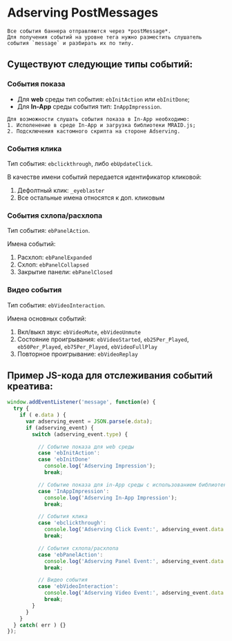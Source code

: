 # Adserving PostMessages

    Все события баннера отправляются через *postMessage*.  
    Для получения событий на уровне тега нужно разместить слушатель события `message` и разбирать их по типу.

## Существуют следующие типы событий:

### События показа
- Для **web** среды тип события: `ebInitAction` или `ebInitDone`;
- Для **In-App** среды события тип: `InAppImpression`.

```plain
Для возможности слушать события показа в In-App необходимо:
1. Исполенение в среде In-App и загрузка библиотеки MRAID.js;
2. Подсключения кастомного скрипта на стороне Adserving.
```

### События клика
Тип события: `ebclickthrough`, либо `ebUpdateClick`.

В качестве имени событий передается идентификатор кликовой:
1. Дефолтный клик: `_eyeblaster`
2. Все остальные имена относятся к доп. кликовым

### События схлопа/расхлопа
Тип события: `ebPanelAction`.

Имена событий:
1. Расхлоп: `ebPanelExpanded`
2. Схлоп: `ebPanelCollapsed`
3. Закрытие панели: `ebPanelClosed`


### Видео события
Тип события: `ebVideoInteraction`.

Имена основных событий:
1. Вкл/выкл звук: `ebVideoMute`, `ebVideoUnmute`
2. Состояние проигрывания: `ebVideoStarted`, `eb25Per_Played`, `eb50Per_Played`, `eb75Per_Played`, `ebVideoFullPlay`
3. Повторное проигрывание: `ebVideoReplay`

## Пример JS-кода для отслеживания событий креатива:

```js
window.addEventListener('message', function(e) {
  try {
    if ( e.data ) {
      var adserving_event = JSON.parse(e.data);
      if (adserving_event) {
        switch (adserving_event.type) {

          // Событие показа для web среды
          case 'ebInitAction':
          case 'ebInitDone'
            console.log('Adserving Impression');
            break;

          // Событие показа для in-App среды с использованием библиотеки MRAID.js
          case 'InAppImpression':
            console.log('Adserving In-App Impression');
            break;

          // События клика
          case 'ebclickthrough':
            console.log('Adserving Click Event:', adserving_event.data.intName);
            break;

          // События схлопа/расхлопа
          case 'ebPanelAction':
            console.log('Adserving Panel Event:', adserving_event.data.intName);
            break;

          // Видео события
          case 'ebVideoInteraction':
            console.log('Adserving Video Event:', adserving_event.data.intName);
            break;
        }
      }
    }
  } catch( err ) {}
});
```